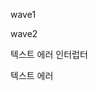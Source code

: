 wave1
<?xml version="1.0" encoding="utf-8"?>
<rotate xmlns:android="http://schemas.android.com/apk/res/android"
    android:interpolator="@android:anim/linear_interpolator"
    android:repeatCount="infinite"
    android:duration="8000"
    android:pivotX="50%"
    android:pivotY="50%"
    android:fromDegrees="0"
    android:toDegrees="360">
</rotate>

wave2
<?xml version="1.0" encoding="utf-8"?>
<rotate xmlns:android="http://schemas.android.com/apk/res/android"
    android:interpolator="@android:anim/linear_interpolator"
    android:repeatCount="infinite"
    android:duration="8000"
    android:pivotX="50%"
    android:pivotY="50%"
    android:fromDegrees="0"
    android:toDegrees="360">
</rotate>

텍스트 에러 인터럽터
<?xml version="1.0" encoding="utf-8"?>
<cycleInterpolator xmlns:android="http://schemas.android.com/apk/res/android"
    android:cycles="3" />


텍스트 에러
<?xml version="1.0" encoding="utf-8"?>
<translate xmlns:android="http://schemas.android.com/apk/res/android"
    android:fromXDelta="0" android:toXDelta="10" android:duration="500"
    android:interpolator="@anim/edit_text_error_interrupt" />
